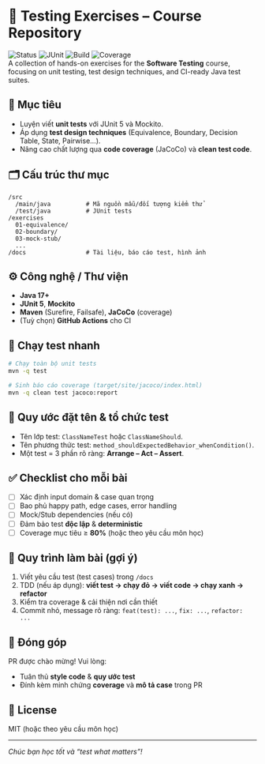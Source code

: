 # 🧪 Testing Exercises – Course Repository

![Status](https://img.shields.io/badge/status-active-brightgreen) ![JUnit](https://img.shields.io/badge/JUnit-5.x-25A162) ![Build](https://img.shields.io/badge/build-Maven-blue) ![Coverage](https://img.shields.io/badge/coverage-JaCoCo-purple)  
A collection of hands-on exercises for the **Software Testing** course, focusing on unit testing, test design techniques, and CI-ready Java test suites.

## 🎯 Mục tiêu
- Luyện viết **unit tests** với JUnit 5 và Mockito.  
- Áp dụng **test design techniques** (Equivalence, Boundary, Decision Table, State, Pairwise…).  
- Nâng cao chất lượng qua **code coverage** (JaCoCo) và **clean test code**.

## 🗂 Cấu trúc thư mục
```
/src
  /main/java          # Mã nguồn mẫu/đối tượng kiểm thử
  /test/java          # JUnit tests
/exercises
  01-equivalence/
  02-boundary/
  03-mock-stub/
  ...
/docs                 # Tài liệu, báo cáo test, hình ảnh
```

## ⚙️ Công nghệ / Thư viện
- **Java 17+**
- **JUnit 5**, **Mockito**
- **Maven** (Surefire, Failsafe), **JaCoCo** (coverage)
- (Tuỳ chọn) **GitHub Actions** cho CI

## 🚀 Chạy test nhanh
```bash
# Chạy toàn bộ unit tests
mvn -q test

# Sinh báo cáo coverage (target/site/jacoco/index.html)
mvn -q clean test jacoco:report
```

## 🧱 Quy ước đặt tên & tổ chức test
- Tên lớp test: `ClassNameTest` hoặc `ClassNameShould`.  
- Tên phương thức test: `method_shouldExpectedBehavior_whenCondition()`.  
- Một test = 3 phần rõ ràng: **Arrange – Act – Assert**.

## ✅ Checklist cho mỗi bài
- [ ] Xác định input domain & case quan trọng  
- [ ] Bao phủ happy path, edge cases, error handling  
- [ ] Mock/Stub dependencies (nếu có)  
- [ ] Đảm bảo test **độc lập** & **deterministic**  
- [ ] Coverage mục tiêu ≥ **80%** (hoặc theo yêu cầu môn học)

## 🔄 Quy trình làm bài (gợi ý)
1. Viết yêu cầu test (test cases) trong `/docs`  
2. TDD (nếu áp dụng): **viết test → chạy đỏ → viết code → chạy xanh → refactor**  
3. Kiểm tra coverage & cải thiện nơi cần thiết  
4. Commit nhỏ, message rõ ràng: `feat(test): ...`, `fix: ...`, `refactor: ...`

## 🤝 Đóng góp
PR được chào mừng! Vui lòng:
- Tuân thủ **style code** & **quy ước test**  
- Đính kèm minh chứng **coverage** và **mô tả case** trong PR

## 📄 License
MIT (hoặc theo yêu cầu môn học)

---

_Chúc bạn học tốt và “test what matters”!_
